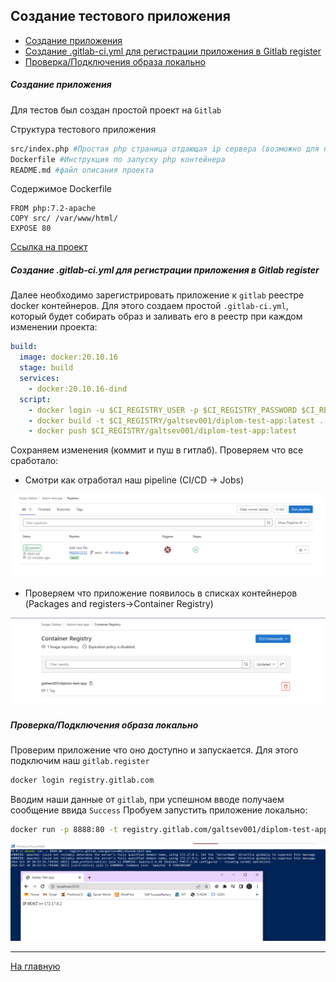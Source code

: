 ## Создание тестового приложения

* [Создание приложения](#создание-приложения) 
* [Создание .gitlab-ci.yml для регистрации приложения в Gitlab register](#создание-gitlab-ciyml-для-регистрации-приложения-в-gitlab-register) 
* [Проверка/Подключения образа локально](#проверкаподключения-образа-локально) 

##### Создание приложения

Для тестов был создан простой проект на `Gitlab`

Структура тестового приложения

```bash
src/index.php #Простая php страница отдающая ip сервера (возможно для проверки репликации)
Dockerfile #Инструкция по запуску php контейнера
README.md #файл описания проекта
```
Содержимое Dockerfile

```docker
FROM php:7.2-apache
COPY src/ /var/www/html/
EXPOSE 80
```

[Ссылка на проект](https://gitlab.com/galtsev001/diplom-test-app)

##### Создание .gitlab-ci.yml для регистрации приложения в Gitlab register

Далее необходимо зарегистрировать приложение к `gitlab` реестре docker контейнеров.
Для этого создаем простой `.gitlab-ci.yml`, который будет собирать образ и заливать его в реестр при каждом изменении проекта:

```yaml
build:
  image: docker:20.10.16
  stage: build
  services:
    - docker:20.10.16-dind
  script:
    - docker login -u $CI_REGISTRY_USER -p $CI_REGISTRY_PASSWORD $CI_REGISTRY
    - docker build -t $CI_REGISTRY/galtsev001/diplom-test-app:latest .
    - docker push $CI_REGISTRY/galtsev001/diplom-test-app:latest

```
Сохраняем изменения (коммит и пуш в гитлаб). Проверяем что все сработало:
+ Смотри как отработал наш pipeline (CI/CD -> Jobs)

![img.png](./img/2.png)

+ Проверяем что приложение появилось в списках контейнеров (Packages and registers->Container Registry)

![img.png](./img/3.png)


##### Проверка/Подключения образа локально

Проверим приложение что оно доступно и запускается.
Для этого подключим наш `gitlab.register`

```bash
docker login registry.gitlab.com
```
Вводим наши данные от `gitlab`, при успешном вводе получаем сообщение ввида `Success`
Пробуем запустить приложение локально:

```bash
docker run -p 8888:80 -t registry.gitlab.com/galtsev001/diplom-test-app
```

![img.png](./img/1.png)

---

[На главную](../README.md#создание-тестового-приложения)
